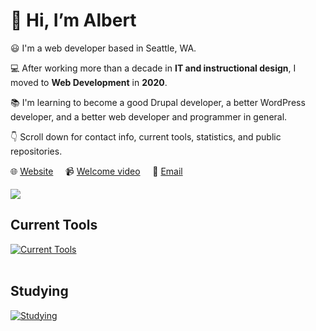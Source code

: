 # :wave: Hi, I’m Albert 

:smiley: I'm a web developer based in Seattle, WA.

:computer: After working more than a decade in **IT and instructional design**, I moved to **Web Development** in **2020**.

📚 I'm learning to become a good Drupal developer, a better WordPress developer, and a better web developer and programmer in general.

:point_down: Scroll down for contact info, current tools, statistics, and public repositories.

:globe_with_meridians: [Website](https://albertho.dev) &nbsp; &nbsp; :video_camera: [Welcome video](https://youtu.be/wUjnOxgC970&cc_load_policy=1) &nbsp; &nbsp; :e-mail: [Email](mailto:albert604news@gmail.com) &nbsp; &nbsp;

<img src="https://github-readme-streak-stats.herokuapp.com/?user=maplesyrupweb"/>


## Current Tools
[![Current Tools](https://skillicons.dev/icons?i=cloudflare,html,css,js,php,mysql,wordpress,drupal,bootstrap,github,raspberrypi)](https://skillicons.dev)<br><br>

## Studying
[![Studying](https://skillicons.dev/icons?i=react,tailwind,flutter,gatsby,php,python)](https://skillicons.dev)


